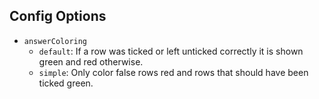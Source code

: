## Config Options
- `answerColoring`
    - `default`: If a row was ticked or left unticked correctly it is shown green and red otherwise.
    - `simple`: Only color false rows red and rows that should have been ticked green.
